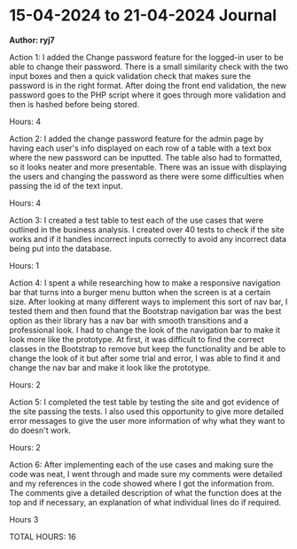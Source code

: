 # 15-04-2024 to 21-04-2024 Journal
**Author: ryj7**

Action 1: I added the Change password feature for the logged-in user to be able to change their password. There is a small similarity check with the two input boxes and then a quick validation check that makes sure the password is in the right format. After doing the front end validation, the new password goes to the PHP script where it goes through more validation and then is hashed before being stored.

Hours: 4

Action 2: I added the change password feature for the admin page by having each user's info displayed on each row of a table with a text box where the new password can be inputted. The table also had to formatted, so it looks neater and more presentable. There was an issue with displaying the users and changing the password as there were some difficulties when passing the id of the text input.

Hours: 4

Action 3: I created a test table to test each of the use cases that were outlined in the business analysis. I created over 40 tests to check if the site works and if it handles incorrect inputs correctly to avoid any incorrect data being put into the database.

Hours: 1

Action 4: I spent a while researching how to make a responsive navigation bar that turns into a burger menu button when the screen is at a certain size. After looking at many different ways to implement this sort of nav bar, I tested them and then found that the Bootstrap navigation bar was the best option as their library has a nav bar with smooth transitions and a professional look. I had to change the look of the navigation bar to make it look more like the prototype. At first, it was difficult to find the correct classes in the Bootstrap to remove but keep the functionality and be able to change the look of it but after some trial and error, I was able to find it and change the nav bar and make it look like the prototype.

Hours: 2

Action 5: I completed the test table by testing the site and got evidence of the site passing the tests. I also used this opportunity to give more detailed error messages to give the user more information of why what they want to do doesn't work.

Hours: 2

Action 6: After implementing each of the use cases and making sure the code was neat, I went through and made sure my comments were detailed and my references in the code showed where I got the information from. The comments give a detailed description of what the function does at the top and if necessary, an explanation of what individual lines do if required.

Hours 3

TOTAL HOURS: 16